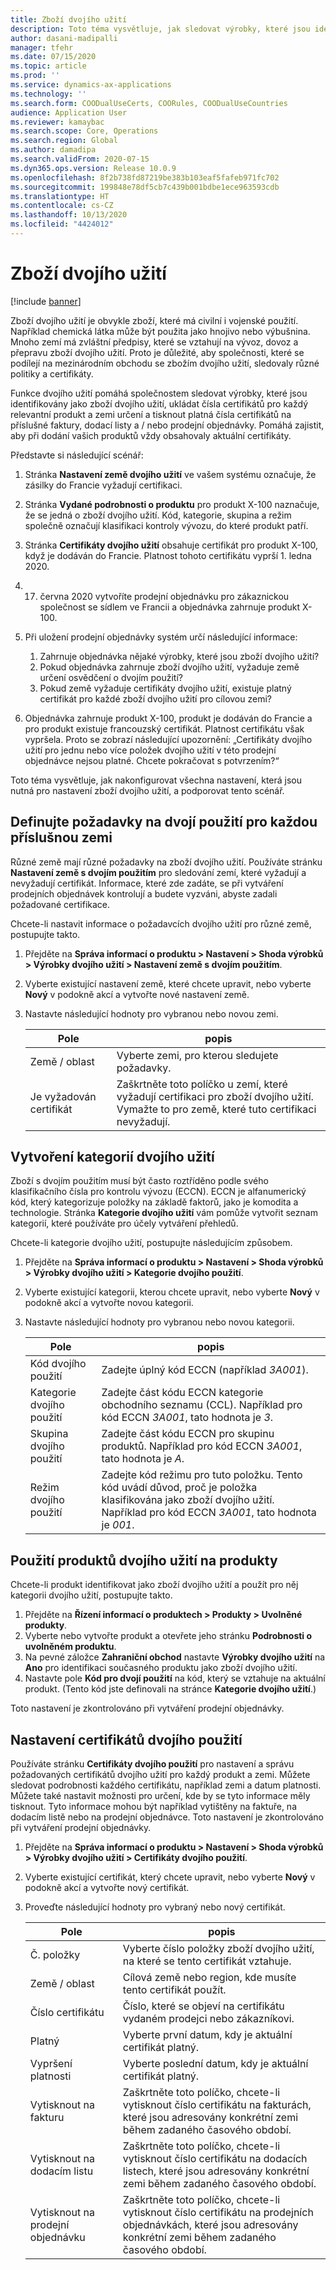 ```yaml
---
title: Zboží dvojího užití
description: Toto téma vysvětluje, jak sledovat výrobky, které jsou identifikovány jako zboží dvojího užití, ukládat čísla certifikátů pro každý relevantní produkt a zemi určení a tisknout platná čísla certifikátů na příslušné faktury, dodací listy a / nebo prodejní objednávky.
author: dasani-madipalli
manager: tfehr
ms.date: 07/15/2020
ms.topic: article
ms.prod: ''
ms.service: dynamics-ax-applications
ms.technology: ''
ms.search.form: COODualUseCerts, COORules, COODualUseCountries
audience: Application User
ms.reviewer: kamaybac
ms.search.scope: Core, Operations
ms.search.region: Global
ms.author: damadipa
ms.search.validFrom: 2020-07-15
ms.dyn365.ops.version: Release 10.0.9
ms.openlocfilehash: 8f2b738fd87219be383b103eaf5fafeb971fc702
ms.sourcegitcommit: 199848e78df5cb7c439b001bdbe1ece963593cdb
ms.translationtype: HT
ms.contentlocale: cs-CZ
ms.lasthandoff: 10/13/2020
ms.locfileid: "4424012"
---
```

# <a name="dual-use-goods"></a>Zboží dvojího užití

[!include [banner](../includes/banner.md)]

Zboží dvojího užití je obvykle zboží, které má civilní i vojenské použití. Například chemická látka může být použita jako hnojivo nebo výbušnina. Mnoho zemí má zvláštní předpisy, které se vztahují na vývoz, dovoz a přepravu zboží dvojího užití. Proto je důležité, aby společnosti, které se podílejí na mezinárodním obchodu se zbožím dvojího užití, sledovaly různé politiky a certifikáty.

Funkce dvojího užití pomáhá společnostem sledovat výrobky, které jsou identifikovány jako zboží dvojího užití, ukládat čísla certifikátů pro každý relevantní produkt a zemi určení a tisknout platná čísla certifikátů na příslušné faktury, dodací listy a / nebo prodejní objednávky. Pomáhá zajistit, aby při dodání vašich produktů vždy obsahovaly aktuální certifikáty.

Představte si následující scénář:

1. Stránka **Nastavení země dvojího užití** ve vašem systému označuje, že zásilky do Francie vyžadují certifikaci.
2. Stránka **Vydané podrobnosti o produktu** pro produkt X-100 naznačuje, že se jedná o zboží dvojího užití. Kód, kategorie, skupina a režim společně označují klasifikaci kontroly vývozu, do které produkt patří.
3. Stránka **Certifikáty dvojího užití** obsahuje certifikát pro produkt X-100, když je dodáván do Francie. Platnost tohoto certifikátu vyprší 1. ledna 2020.
4. 17. června 2020 vytvoříte prodejní objednávku pro zákaznickou společnost se sídlem ve Francii a objednávka zahrnuje produkt X-100.
5. Při uložení prodejní objednávky systém určí následující informace:

    1. Zahrnuje objednávka nějaké výrobky, které jsou zboží dvojího užití?
    2. Pokud objednávka zahrnuje zboží dvojího užití, vyžaduje země určení osvědčení o dvojím použití?
    3. Pokud země vyžaduje certifikáty dvojího užití, existuje platný certifikát pro každé zboží dvojího užití pro cílovou zemi?

6. Objednávka zahrnuje produkt X-100, produkt je dodáván do Francie a pro produkt existuje francouzský certifikát. Platnost certifikátu však vypršela. Proto se zobrazí následující upozornění: „Certifikáty dvojího užití pro jednu nebo více položek dvojího užití v této prodejní objednávce nejsou platné. Chcete pokračovat s potvrzením?“

Toto téma vysvětluje, jak nakonfigurovat všechna nastavení, která jsou nutná pro nastavení zboží dvojího užití, a podporovat tento scénář.

## <a name="define-dual-use-requirements-for-each-relevant-country"></a>Definujte požadavky na dvojí použití pro každou příslušnou zemi

Různé země mají různé požadavky na zboží dvojího užití. Používáte stránku **Nastavení země s dvojím použitím** pro sledování zemí, které vyžadují a nevyžadují certifikát. Informace, které zde zadáte, se při vytváření prodejních objednávek kontrolují a budete vyzváni, abyste zadali požadované certifikace.

Chcete-li nastavit informace o požadavcích dvojího užití pro různé země, postupujte takto.

1. Přejděte na **Správa informací o produktu \> Nastavení \> Shoda výrobků \> Výrobky dvojího užití \> Nastavení země s dvojím použitím**.
2. Vyberte existující nastavení země, které chcete upravit, nebo vyberte **Nový** v podokně akcí a vytvořte nové nastavení země.
3. Nastavte následující hodnoty pro vybranou nebo novou zemi.

    | Pole | popis |
    |---|---|
    | Země / oblast | Vyberte zemi, pro kterou sledujete požadavky. |
    | Je vyžadován certifikát | Zaškrtněte toto políčko u zemí, které vyžadují certifikaci pro zboží dvojího užití. Vymažte to pro země, které tuto certifikaci nevyžadují. |

## <a name="create-dual-use-categories"></a>Vytvoření kategorií dvojího užití

Zboží s dvojím použitím musí být často roztříděno podle svého klasifikačního čísla pro kontrolu vývozu (ECCN). ECCN je alfanumerický kód, který kategorizuje položky na základě faktorů, jako je komodita a technologie. Stránka **Kategorie dvojího užití** vám pomůže vytvořit seznam kategorií, které používáte pro účely vytváření přehledů.

Chcete-li kategorie dvojího užití, postupujte následujícím způsobem.

1. Přejděte na **Správa informací o produktu \> Nastavení \> Shoda výrobků \> Výrobky dvojího užití \> Kategorie dvojího použití**.
2. Vyberte existující kategorii, kterou chcete upravit, nebo vyberte **Nový** v podokně akcí a vytvořte novou kategorii.
3. Nastavte následující hodnoty pro vybranou nebo novou kategorii.

    | Pole | popis |
    |---|---|
    | Kód dvojího použití | Zadejte úplný kód ECCN (například *3A001*).|
    | Kategorie dvojího použití | Zadejte část kódu ECCN kategorie obchodního seznamu (CCL). Například pro kód ECCN *3A001*, tato hodnota je *3*. |
    | Skupina dvojího použití | Zadejte část kódu ECCN pro skupinu produktů. Například pro kód ECCN *3A001*, tato hodnota je *A*. |
    | Režim dvojího použití | Zadejte kód režimu pro tuto položku. Tento kód uvádí důvod, proč je položka klasifikována jako zboží dvojího užití. Například pro kód ECCN *3A001*, tato hodnota je *001*. |

## <a name="apply-dual-use-categories-to-products"></a>Použití produktů dvojího užití na produkty

Chcete-li produkt identifikovat jako zboží dvojího užití a použít pro něj kategorii dvojího užití, postupujte takto.

1. Přejděte na **Řízení informací o produktech \> Produkty \> Uvolněné produkty**.
1. Vyberte nebo vytvořte produkt a otevřete jeho stránku **Podrobnosti o uvolněném produktu**.
1. Na pevné záložce **Zahraniční obchod** nastavte **Výrobky dvojího užití** na **Ano** pro identifikaci současného produktu jako zboží dvojího užití.
1. Nastavte pole **Kód pro dvojí použití** na kód, který se vztahuje na aktuální produkt. (Tento kód jste definovali na stránce **Kategorie dvojího užití**.)

Toto nastavení je zkontrolováno při vytváření prodejní objednávky.

## <a name="set-up-dual-use-certificates"></a>Nastavení certifikátů dvojího použití

Používáte stránku **Certifikáty dvojího použití** pro nastavení a správu požadovaných certifikátů dvojího užití pro každý produkt a zemi. Můžete sledovat podrobnosti každého certifikátu, například zemi a datum platnosti. Můžete také nastavit možnosti pro určení, kde by se tyto informace měly tisknout. Tyto informace mohou být například vytištěny na faktuře, na dodacím listě nebo na prodejní objednávce. Toto nastavení je zkontrolováno při vytváření prodejní objednávky.

1. Přejděte na **Správa informací o produktu \> Nastavení \> Shoda výrobků \> Výrobky dvojího užití \> Certifikáty dvojího použití**.
2. Vyberte existující certifikát, který chcete upravit, nebo vyberte **Nový** v podokně akcí a vytvořte nový certifikát.
3. Proveďte následující hodnoty pro vybraný nebo nový certifikát.

    | Pole | popis |
    |---|---|
    | Č. položky | Vyberte číslo položky zboží dvojího užití, na které se tento certifikát vztahuje. |
    | Země / oblast | Cílová země nebo region, kde musíte tento certifikát použít. |
    | Číslo certifikátu | Číslo, které se objeví na certifikátu vydaném prodejci nebo zákazníkovi. |
    | Platný | Vyberte první datum, kdy je aktuální certifikát platný.|
    | Vypršení platnosti | Vyberte poslední datum, kdy je aktuální certifikát platný. |
    | Vytisknout na fakturu | Zaškrtněte toto políčko, chcete-li vytisknout číslo certifikátu na fakturách, které jsou adresovány konkrétní zemi během zadaného časového období. |
    | Vytisknout na dodacím listu | Zaškrtněte toto políčko, chcete-li vytisknout číslo certifikátu na dodacích listech, které jsou adresovány konkrétní zemi během zadaného časového období. |
    | Vytisknout na prodejní objednávku | Zaškrtněte toto políčko, chcete-li vytisknout číslo certifikátu na prodejních objednávkách, které jsou adresovány konkrétní zemi během zadaného časového období. |
